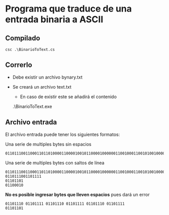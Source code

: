 # Programa que traduce de una entrada binaria a ASCII

## Compilado

    csc .\BinarioToText.cs

## Correrlo
+ Debe existir un archivo bynary.txt
+ Se creará un archivo text.txt
    + En caso de existir este se añadirá el contenido

    .\BinarioToText.exe

## Archivo entrada

El archivo entrada puede tener los siguientes formatos:

Una serie de multiples bytes sin espacios

    01101110011000110110100001100001001011000010000001100100011001010010000001100011

Una serie de multiples bytes con saltos de línea

    01101110011000110110100001100001001011000010000001100100011001010010000001100011
    0110111001101111
    01101101
    01100010
    
**No es posible ingresar bytes que lleven espacios** pues dará un error

    01101110 01101111 01101110 01101111 01101110 01101111
    01101101